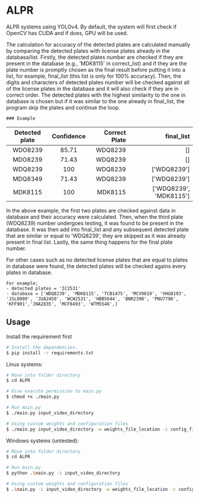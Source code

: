 # ALPR
ALPR systems using YOLOv4. By default, the system will first check if OpenCV has CUDA and if does, GPU will be used.

The calculation for accuracy of the detected plates are calculated manually by comparing the detected plates with license plates already in the databasa/list. Firstly, the detected plates number are checked if they are present in the database (e.g., 'MDK8115' in correct_list) and if they are the plate number is promptly chosen as the final result before putting it into a list, for example, final_list (this list is only for 100% accuracy). Then, the digits and characters of detected plates number will be checked against all of the license plates in the database and it will also check if they are in correct order. The detected plates with the highest similarity to the one in database is chosen but if it was similar to the one already in final_list, the program skip the plates and continue the loop.

    ### Example

| Detected plate               | Confidence | Correct Plate |     final_list       |
|:----------------------------:|:----------:|--------------:|---------------------:|
| WDO8239                      | 85.71      | WDQ8239       |          []          |
| MDO8239                      | 71.43      | WDQ8239       |          []          | 
| WDQ8239                      | 100        | WDQ8239       |     ['WDQ8239']      |
| MDQ8349                      | 71.43      | WDQ8239       |     ['WDQ8239']      |
| MDK8115                      | 100        | MDK8115       |['WDQ8239', 'MDK8115']|

In the above example, the first two plates are checked against data in database and their accuracy were calculated. Then, when the third plate (WDQ8239) number undergoes testing, it was found to be present in the database. It was then add into final_list and any subsequent detected plate that are similar or equal to 'WDQ8239', they are skipped as it was already present in final list. Lastly, the same thing happens for the final plate number. 

For other cases such as no detected license plates that are equal to plates in database were found, the detected plates will be checked agains every plates in database. 
    
    For example;
    - detected plates = 'IC2531'
    - database = ['WDQ8239', 'MDK8115', 'TCB1475', 'MCV9619', 'VHG8193', 'JSL8009', 'JUA2459', 'WCW2531', 'HBB5644', 'BNR2398', 'PNU7796', 'KFF901','JNA2835', 'MCF8493', 'WTM5546',]


## Usage

Install the requirement first 
```bash
# Install the dependencies.
$ pip install -r requirements.txt
```

Linux systems:
```bash
# Move into folder directory
$ cd ALPR

# Give execute permission to main.py
$ chmod +x ./main.py

# Run main.py
$ ./main.py input_video_directory

# Using custom weights and configuration files
$ ./main.py input_video_directory -w weights_file_location -c config_file_location
```

Windows systems (untested):
```bash
# Move into folder directory
$ cd ALPR

# Run main.py
$ python .\main.py -i input_video_directory

# Using custom weights and configuration files
$ .\main.py -i input_video_directory -w weights_file_location -c config_file_location
```
